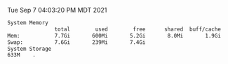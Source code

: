 Tue Sep  7 04:03:20 PM MDT 2021
```bash
System Memory
               total        used        free      shared  buff/cache   available
Mem:           7.7Gi       600Mi       5.2Gi       8.0Mi       1.9Gi       6.8Gi
Swap:          7.6Gi       239Mi       7.4Gi
System Storage
633M	.
```
